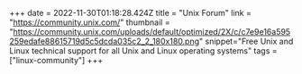 +++
date = 2022-11-30T01:18:28.424Z
title = "Unix Forum"
link = "https://community.unix.com/"
thumbnail = "https://community.unix.com/uploads/default/optimized/2X/c/c7e9e16a595259edafe88615719d5c5dcda035c2_2_180x180.png"
snippet="Free Unix and Linux technical support for all Unix and Linux operating systems"
tags = ["linux-community"]
+++
